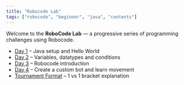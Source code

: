 ```yaml
---
title: "Robocode Lab"
tags: ["robocode", "beginner", "java", "contents"]
---
```


Welcome to the **RoboCode Lab** — a progressive series of programming challenges using Robocode.

- [Day 1](/robocode/Day-1/00_java_intro) – Java setup and Hello World
- [Day 2](/robocode/Day-2/00_variables_and_datatypes) – Variables, datatypes and conditions
- [Day 3](/robocode/Day-3/00_robocode_intro) – Robocode introduction
- [Day 4](/robocode/Day-4/00_movement_angles) – Create a custom bot and learn movement
- [Tournament Format](/robocode/tournament_format) – 1 vs 1 bracket explanation
